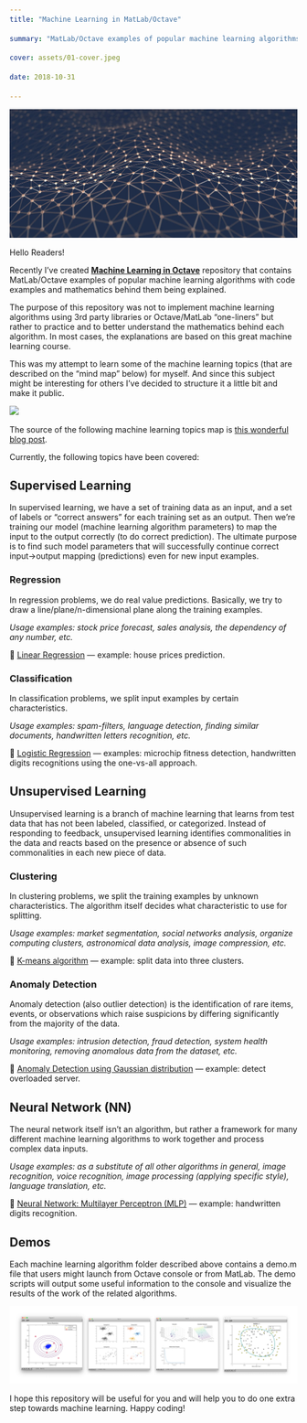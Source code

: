 ```yaml
---
title: "Machine Learning in MatLab/Octave"

summary: "MatLab/Octave examples of popular machine learning algorithms with code examples and mathematics being explained"

cover: assets/01-cover.jpeg

date: 2018-10-31

---
```


![Machine Learning in MatLab/Octave](assets/01-cover.jpeg)

Hello Readers!

Recently I’ve created **[Machine Learning in Octave](https://github.com/trekhleb/machine-learning-octave)** repository that contains MatLab/Octave examples of popular machine learning algorithms with code examples and mathematics behind them being explained.

The purpose of this repository was not to implement machine learning algorithms using 3rd party libraries or Octave/MatLab “one-liners” but rather to practice and to better understand the mathematics behind each algorithm. In most cases, the explanations are based on this great machine learning course.

This was my attempt to learn some of the machine learning topics (that are described on the “mind map” below) for myself. And since this subject might be interesting for others I’ve decided to structure it a little bit and make it public.

![](https://thepracticaldev.s3.amazonaws.com/i/wqg36do0ks3kcp871yud.png)

The source of the following machine learning topics map is [this wonderful blog post](https://vas3k.ru/blog/machine_learning/).

Currently, the following topics have been covered:

## Supervised Learning

In supervised learning, we have a set of training data as an input, and a set of labels or “correct answers” for each training set as an output. Then we’re training our model (machine learning algorithm parameters) to map the input to the output correctly (to do correct prediction). The ultimate purpose is to find such model parameters that will successfully continue correct input→output mapping (predictions) even for new input examples.

### Regression

In regression problems, we do real value predictions. Basically, we try to draw a line/plane/n-dimensional plane along the training examples.

_Usage examples: stock price forecast, sales analysis, the dependency of any number, etc._

🤖 [Linear Regression](https://github.com/trekhleb/machine-learning-octave/blob/master/linear-regression)  —  example: house prices prediction.

### Classification

In classification problems, we split input examples by certain characteristics.

_Usage examples: spam-filters, language detection, finding similar documents, handwritten letters recognition, etc._

🤖 [Logistic Regression](https://github.com/trekhleb/machine-learning-octave/blob/master/logistic-regression) — examples: microchip fitness detection, handwritten digits recognitions using the one-vs-all approach.

## Unsupervised Learning

Unsupervised learning is a branch of machine learning that learns from test data that has not been labeled, classified, or categorized. Instead of responding to feedback, unsupervised learning identifies commonalities in the data and reacts based on the presence or absence of such commonalities in each new piece of data.

### Clustering

In clustering problems, we split the training examples by unknown characteristics. The algorithm itself decides what characteristic to use for splitting.

_Usage examples: market segmentation, social networks analysis, organize computing clusters, astronomical data analysis, image compression, etc._

🤖 [K-means algorithm](https://github.com/trekhleb/machine-learning-octave/blob/master/k-means) — example: split data into three clusters.

### Anomaly Detection

Anomaly detection (also outlier detection) is the identification of rare items, events, or observations which raise suspicions by differing significantly from the majority of the data.

_Usage examples: intrusion detection, fraud detection, system health monitoring, removing anomalous data from the dataset, etc._

🤖 [Anomaly Detection using Gaussian distribution](https://github.com/trekhleb/machine-learning-octave/blob/master/anomaly-detection) — example: detect overloaded server.

## Neural Network (NN)

The neural network itself isn’t an algorithm, but rather a framework for many different machine learning algorithms to work together and process complex data inputs.

_Usage examples: as a substitute of all other algorithms in general, image recognition, voice recognition, image processing (applying specific style), language translation, etc._

🤖 [Neural Network: Multilayer Perceptron (MLP)](https://github.com/trekhleb/machine-learning-octave/blob/master/neural-network) — example: handwritten digits recognition.

## Demos

Each machine learning algorithm folder described above contains a demo.m file that users might launch from Octave console or from MatLab. The demo scripts will output some useful information to the console and visualize the results of the work of the related algorithms.

![](assets/0.png)

I hope this repository will be useful for you and will help you to do one extra step towards machine learning. Happy coding!
